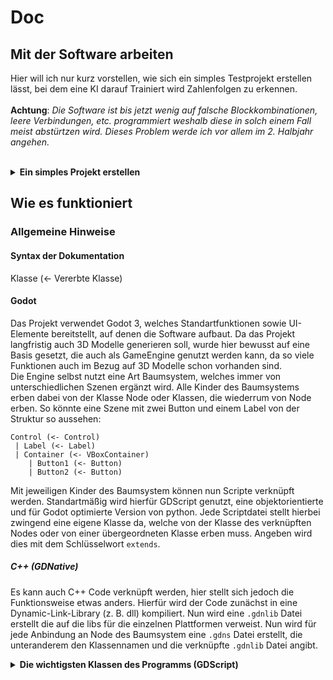 # Doc
## Mit der Software arbeiten
Hier will ich nur kurz vorstellen, wie sich ein simples Testprojekt erstellen lässt, bei dem eine KI darauf Trainiert wird Zahlenfolgen zu erkennen.<br><br>
**Achtung**: *Die Software ist bis jetzt wenig auf falsche Blockkombinationen, leere Verbindungen, etc. programmiert weshalb diese in solch einem Fall meist abstürtzen wird. Dieses Problem werde ich vor allem im 2. Halbjahr angehen.*<br><br>

<details>
<summary><b>Ein simples Projekt erstellen</b></summary>

### Schritt 1: Das Grundgerüst in der visuellen Programmiersprache bauen
Ein mögliches grundgerüst könnte wie folgt aussehen:
![base graph](https://github.com/UranosNetworkCreation/Doc/blob/main/img/base_graph.png?raw=true)
Die gebaute KI auf dem Bild besitzt zwei Layer, wobei das letzte automatisch als Output Layer fungiert (Wird software-intern geregelt). Ansonsten stellt das Data1D Node die Input Daten bereit. Zum Schluss wird das generierte Array zudem noch zu einem String konvertiert, da mit es in der Seitenbar angezeigt werden kann. Beim bauen des Codes sollte zudem schon automatisch ein Ausgabefeld in der Seitenleiste erstellt werden.

### Schritt 2: Den Code ausführen
Wenn Sie ihre KI fertig gebaut haben und alle Daten eingetragen haben, kann diese nun über das Playzeichen in der Ecke oben Rechts ausgeführt werden. das Ergebnis sollte hierbei in der Seitenleiste sichtbar werden und etwa so aussehen:<br>
![string_output.png](https://github.com/UranosNetworkCreation/Doc/blob/main/img/string_output.png?raw=true)

### Schritt 3: Einen Trainingsbereich erstellen
![AddtrainPoint.gif](https://github.com/UranosNetworkCreation/Doc/blob/main/img/AddTrainPoint.gif?raw=true)
Um einen Trainingsbereich zu erstellen wird unter der Registerkarte Training mit dem Plussymbol eine neue Kachel hinzugefügt. Nun kann, in dem der Pfeil nebem dem Start und Entpunkt auf den Block gezogen wird, ein Bereich festgelegt werden. Die Kachel sollte nun circa so aussehen:<br>
![training_area.png](https://github.com/UranosNetworkCreation/Doc/blob/main/img/training_area.png?raw=true)

### Schritt 4: Den Datensatz des Trainingsbereiches bearbeiten
Um den Datensatz zu erstellen, kann auf den Button "edit dataset ..." geklickt. So gelang man in den Datensatzeditor. Hier lassen sich durch Ziehen input und output Blöcke hinzufügen. So lassen sich die jeweils gewünschten Input und Outputdaten miteinander kombinieren. Ein sehr simpler Dantensatz für die obige KI könnte so aussehen:<br>
![simple_dataset.png](https://github.com/UranosNetworkCreation/Doc/blob/main/img/simple_dataset.png?raw=true)

### Schritt 5: Die AI-Trainieren
**Hinweis:** *Je nach PC und eingestellten Durchläufen kann hier das Programm hurz einfrieren*<br>
**Hinweis:** *Der Button "Run All" funktioniert noch nicht*<br><br>
Um die KI nun zu trainieren kann nun die  Anzahl der Durchläufe eingestellt werden und nun der Button "Start Training" gedrückt werden. Wird die KI nun über den Play-Button nochmal ausgeführt sollten sich die Ergebnisse im Output-Tab dementsprechend anpassen (Auch ohne das drücken des Play button sieht man schon eine Verbesserung, da beim Training die aktuellen Werte auch immer im Outputtab angezeigt werden).<br>
![train_button.png](https://github.com/UranosNetworkCreation/Doc/blob/main/img/train_button.png?raw=true)
</details>

## Wie es funktioniert
### Allgemeine Hinweise
#### Syntax der Dokumentation
Klasse (<- Vererbte Klasse)

#### Godot
Das Projekt verwendet Godot 3, welches Standartfunktionen sowie UI-Elemente bereitstellt, auf denen die Software aufbaut. Da das Projekt langfristig auch 3D Modelle generieren soll, wurde hier bewusst auf eine Basis gesetzt, die auch als GameEngine genutzt werden kann, da so viele Funktionen auch im Bezug auf 3D Modelle schon vorhanden sind.<br>
Die Engine selbst nutzt eine Art Baumsystem, welches immer von unterschiedlichen Szenen ergänzt wird. Alle Kinder des Baumsystems erben dabei von der Klasse Node oder Klassen, die wiederrum von Node erben. So könnte eine Szene mit zwei Button und einem Label von der Struktur so aussehen:

```
Control (<- Control)
 | Label (<- Label)
 | Container (<- VBoxContainer)
    | Button1 (<- Button)
    | Button2 (<- Button)
```

Mit jeweiligen Kinder des Baumsystem können nun Scripte verknüpft werden. Standartmäßig wird hierfür GDScript genutzt, eine objektorientierte und für Godot optimierte Version von python. Jede Scriptdatei stellt hierbei zwingend eine eigene Klasse da, welche von der Klasse des verknüpften Nodes oder von einer übergeordneten Klasse erben muss. Angeben wird dies mit dem Schlüsselwort `extends`.

##### C++ (GDNative)
Es kann auch C++ Code verknüpft werden, hier stellt sich jedoch die Funktionsweise etwas anders. Hierfür wird der Code zunächst in eine Dynamic-Link-Library (z. B. dll) kompiliert. Nun wird eine `.gdnlib` Datei erstellt die auf die libs für die einzelnen Plattformen verweist. Nun wird für jede Anbindung an Node des Baumsystem eine `.gdns` Datei erstellt, die unteranderem den Klassennamen und die verknüpfte `.gdnlib` Datei angibt.

<details>
<summary><b>Die wichtigsten Klassen des Programms (GDScript)</b></summary>

![Graph](https://raw.githubusercontent.com/UranosNetworkCreation/UranosNetworkCreaton/main/dev-base-graph.png)

### Excecuter (<- Node)
Die sehr kleine Klasse Excecuter stellt den Drehpunkt für die Ausführung der AI da. Sie ist im wesentlichen dafür zuständig, die events zur Ausführung auszulösen. Hierbei werden folgende Events (signals) definiert:

```GDScript
signal ExecuteSoftware
signal PrepareExecuting
signal ExecutingDone
```

Um die AI auszuführen, stellt die Klasse nun die Funktion `exeCurrentLoaded()` bereit.

### gNode (<- GraphNode)
Die Klasse gNode repräsentiert die Basisklasse alle Blöcke, die sich in die programmierte AI integrieren lassen. Dies betrifft unter anderem `img.gd`, `INT.gd` und `DATA1D_STR.gd`. Dabei kann die Klasse `gNode` als Vorschau und als aktives Node initalisiert (`init_as_preview(phantomID, previewInst, packedPth)`, `init_as_node(packedPth)`) werden.

#### Die Verbindungen auf dem Graph erfassen
Die Verbindungen eines gNodes (Klasse, die von gNode erbt) repräsentieren zwei Arrays, nähmlich `input_conns[]` und `output_conns[]`. Aktualisiert werden diese von der Funktion `updateConnections()`. Hierbei werden mittles einer for-Schleife alle verbindungen duchgegangen und anschließend geprüft, ob diese zudem jeweiligen Node gehören. Ist dies der Fall, werden die Arrays dementsprechend ergänzt:
```GDScript
for conn in GraphE.get_connection_list():
		if(conn.from == name):
			output_conns[conn.from_port] = [conn.to, conn.to_port]
		if(conn.to == name):
			input_conns[conn.to_port] = [conn.from, conn.from_port]
```

#### Die Daten einer Verbindung auslesen
Um die Daten bzw. das Ergebnis eines übergeordneten Nodes zu bekommen, stellt die Klasse `gNode` zudem die Funktion `getDataOfPinConn(slot : int, backprop : bool = false, no_conn = "<undefined>")`. Hierbei wird das verbundene Node je nach Fall in der Liste `input_conns` oder `output_conns` gesucht und dann die Funtion `getPinValue(var id : int)` ausgeführt, welche dann je nach Fall entweder einer der schon berechneten Werte zurückgibt oder eine neue Berechnung startet:
```GDScript
if(!calculated):
    updateConnections()
    updateCalc()
return outputs[id]
```
Die Funktion updateCalc wird von Klassen, die von gNode erben, überschrieben, sodass für jeden Block die Werte individuell geupdated werden können.<br>
Ein ähnliches Prinzip wird auch beim "Rückwärtsrechen"(Auflösen des Graphes in die andere Richtung) angewand. Hier wird die Funktion `backCalc` überschrieben.

#### Daten speichern und laden
Um Daten (Einstellungen eines Nodes) aus einer Resource laden und speichern zu können wird eine eigne Resource namens `NodeData` verwendet. Diese besitzt folgende Eigenschaften:
```GDSCript
export var type : String
export var offset : Vector2
export var data : Array
export var name : String
```
Diese werden nun beispielsweise beim speichern des Nodes 
 in der Funktion `getNodeData()` gesetzt:
```GDScript
data.data = DataSync.collectData()
data.offset = self.offset
data.type = self.packedPath
data.name = self.name
```
Der DataSync stellt hierbei eine Instanz der Klasee ResDataSync da, welche ich auch noch einmal erläutere.

### Graph (<- GraphEdit)
Die Klasse `Graph` ist im wesentlichem dafür zuständig, die Events bei der bearbeitung des visuellem Programm zu bearbeiten. Allerdings stellt SIe auch funktionen zum Laden und generieren von Resourcen bereit.
#### Verbindungsanfragen
Verbindungsanfragen werden in der Funktion `_on_GraphEdit_connection_request(from:String, from_slot:int, to:String, to_slot:int)` wie folgt gehandelt:
```GDSCript
# Check if nodes are already connected
for con in get_connection_list():
    if con.to == to and con.to_port == to_slot:
        print("[Graph] Exit from connection request process. Warning: You can't double connect nodes")
        return

# Connect nodes
print("[Graph] Connect nodes(from: ", from, ", from_slot: ", from_slot, ", to: ", to, ", to_slot: ", to_slot, "): ", connect_node(from, from_slot, to, to_slot))
```

Hierbei wird zunächst überprüft ob die beiden Blöcke schon miteinander verbunden sind. Ist dies nicht der Fall, wird eine neue Verbindung zwischen den beiden Blöcken erstellt.
#### Nodes löschen
Auch für das löschen von gibt es eine extra Handlefunktion. Hier werden die nodes realtiv simple nacheinander gelöscht:
```GDScript
for node in nodes:
    print("[GraphEdit] Del node " + node)
    # remove connections
    remove_connections_to_node(node)
    # delete node
    get_node(node).queue_free()
```
#### Laden und Speichern von Daten
Den Rahmen für das Laden und Speichern bildet hier die Resource GraphData, die nur zwei Arrays speichert:
```GDScript
export var nodes : Array = []
export var conns : Array = []
```
Hierbei stellt nun das Array `nodes` relativ einfach eine Sammlung aus allen NodeData Resourcen der jeweiligen Blöcke da
und dass Array `conns` eine aus allen Verbindungen. Diese werden nun in der Funktion `loadData(var data : GraphData)` wie folgt geladen:
```GDScript
# Load nodes
for node in data.nodes:
    print("[Editor][OpenFile] Creating node with type: " + node.type)
    # Create node inst
    var nodeInst = load(node.type).instance()
    nodeInst.offset = node.offset
    nodeInst.name = node.name

    # Add node inst to Graph
    add_child(nodeInst)
    # Init inst and load data
    nodeInst.init_as_node(node.type)
    nodeInst.DataSync.loadData(node.data)
    # Update connections array
    data.conns = updateConnectionNodeName(node.name, nodeInst.name, data.conns)

# Load connections
for conn in data.conns:
    # connect nodes
    print("[Editor][OpenFile] Conn nodes: ", connect_node(conn.from, conn.from_port, conn.to, conn.to_port))
```

Das speichern stellt sich hier etwas simpler da, dies geschieht in der Funktion `getData()`:

```GDScript
# Create new GraphData container
var gData : GraphData = GraphData.new()

# For each block ...
for child in get_children():
    if child is GraphNode:
        print("[Editor][Save] Collect node data ...")
        # Append node specific data to container
        gData.nodes.append(child.getNodeData())

# Add connection to data
gData.conns = get_connection_list()
return gData
```

### ResDataSync
Der `ResDataSync` stellt vor allem beim Laden und Speichern eine wichtige Rolle. Zusammengefasst besitzt Sie die Funktion alle Kinder eines Nodes durch zu gehen, zu gucken, ob dies Eingabefelder (oder ähnliches) sind, und dann eine Array aus den eingebenen Werten zu erstellen. Sie kann zudem auch eine solche Array auf mehere Eingabefelder laden. Die Funktion zum erstellen der Array (`collectData()`) ist wir folgt aufgebaut:
```GDScript
# Create empty array for the result
var result : Array = []
for child in bNode.get_children():
    # Add the child's data to the result if it is a dataField
    if(isDataField(child)):
        result.append(getData(child))
return result
```
Auch zum Laden wird in der Funktion `loadData()`ein ähnlicher Mechanismus verwendet:
```GDSCript
# Loads a data array
func loadData(var data : Array):
    # counter
    var data_idx : int = 0
    for child in bNode.get_children():
        if(isDataField(child)):
            # Apply data
            setData(child, data[data_idx])
            # increment counter
            data_idx += 1
```

### Editor
Einen zentralen Schlüsselpunkt stellt natürlich die Editorklasse da. Eine wichtige Funktion ist hier beim Laden und Speichern das zusammen führen aller Resourcen. Dies geschieht beispielsweise beim Speichern in der Funktion `save_current(path)` wie folgt:
```GDScript
# Create a new file container
var file : UNCFile = UNCFile.new()
# Assign the GraphData
file.GData = GEdit.getData()
# Save the file
return ResourceSaver.save(path, file)
```
Auch das Laden von Dateien ist in der Funktion `open_file(path)` implementiert. Hierbei muss natürlich beachtet werden, dass vorher noch der Editor aufgeräumt werden muss:
```GDScript
# Load file
var file = ResourceLoader.load(path)
# Check if the file is a UNCFile
if(!(file is UNCFile)):
    print("Cannot load file because it's not an UNCFile")
    return -1

# clear
resetEditor()

# Load data
print("[Editor] Load gEdit data ...")
GEdit.loadData(file.GData)
return 0
```
Sowohl beim Laden als auch bei Speichern wird auf die UNCFile-Resource zurückgegriffen. Theoretisch könnte man beim aktuellem Entwicklungsstand auch die GraphData Resource direkt speichern. Allerdings wäre dies dann später, wenn man das Programm erweitern würde, unpraktisch. Aufgrund dessen gibt es die UNCFile Resource, welche allerdings nur eine Eigenschaft besitzt:
```GDScript
export var GData : Resource
```

### PluginLoader
Der PluginLoader stellt die Schnittstelle zwischen dem Teil des Programms in GDScript und dem in GDNative (C++) da. Er lädt nämlich die einzelnen GDN-Scripte (d.h. die Libs, siehe [offizielle Dokumentation](https://docs.godotengine.org/en/stable/tutorials/scripting/gdnative/gdnative_cpp_example.html)) und verwaltet diese. Grundsätzlich werden alle Scripte aus dem Ordner `res://plugins/gdns` geladen, welche mit keinem Punkt beginnen. Das Laden der eines Plugins ist dann wie folgt umgesetzt:
```GDScript
# Load plugin
var plugin = load("res://plugins/gdns/" + file)
print("[PluginLoader] plugin: ", plugin)

# Instance plugin
var pluginRef = plugin.new()

# Check if pluginInst is valid
if(!pluginRef.has_method("getInfo")):
    print("[PluginLoader] Fatal error: plugin is invalid.")

# Add to plugin array
plugins.append(pluginRef)
print("[PluginLoader] plugin ", pluginRef.getInfo(), " loaded.")
```
</details>